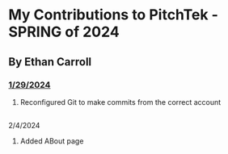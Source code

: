 # My Contributions to PitchTek - SPRING of 2024
## By Ethan Carroll

### <ins>1/29/2024
1. Reconfigured Git to make commits from the correct account

##
##
2/4/2024
1. Added ABout page